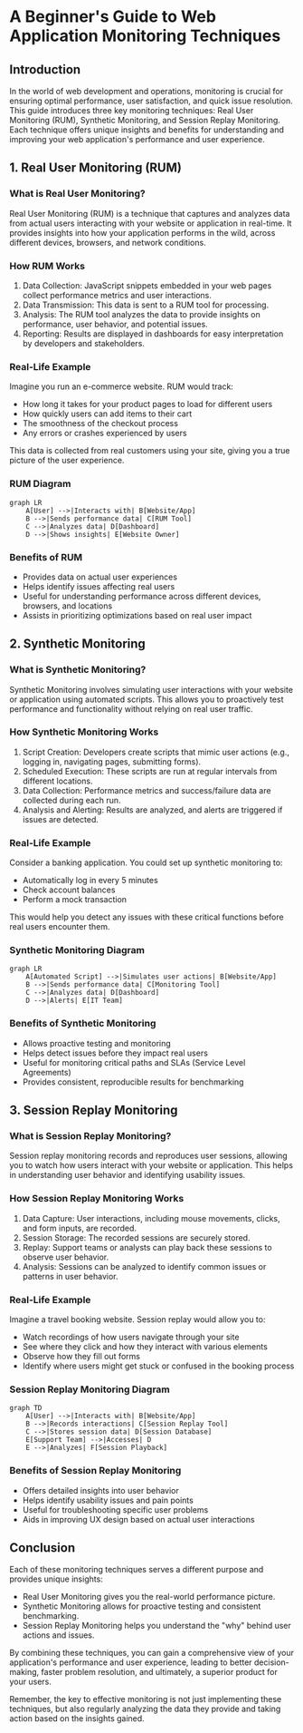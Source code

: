 # A Beginner's Guide to Web Application Monitoring Techniques

## Introduction

In the world of web development and operations, monitoring is crucial for ensuring optimal performance, user satisfaction, and quick issue resolution. This guide introduces three key monitoring techniques: Real User Monitoring (RUM), Synthetic Monitoring, and Session Replay Monitoring. Each technique offers unique insights and benefits for understanding and improving your web application's performance and user experience.

## 1. Real User Monitoring (RUM)

### What is Real User Monitoring?

Real User Monitoring (RUM) is a technique that captures and analyzes data from actual users interacting with your website or application in real-time. It provides insights into how your application performs in the wild, across different devices, browsers, and network conditions.

### How RUM Works

1. Data Collection: JavaScript snippets embedded in your web pages collect performance metrics and user interactions.
2. Data Transmission: This data is sent to a RUM tool for processing.
3. Analysis: The RUM tool analyzes the data to provide insights on performance, user behavior, and potential issues.
4. Reporting: Results are displayed in dashboards for easy interpretation by developers and stakeholders.

### Real-Life Example

Imagine you run an e-commerce website. RUM would track:
- How long it takes for your product pages to load for different users
- How quickly users can add items to their cart
- The smoothness of the checkout process
- Any errors or crashes experienced by users

This data is collected from real customers using your site, giving you a true picture of the user experience.

### RUM Diagram

```mermaid
graph LR
    A[User] -->|Interacts with| B[Website/App]
    B -->|Sends performance data| C[RUM Tool]
    C -->|Analyzes data| D[Dashboard]
    D -->|Shows insights| E[Website Owner]
```

### Benefits of RUM

- Provides data on actual user experiences
- Helps identify issues affecting real users
- Useful for understanding performance across different devices, browsers, and locations
- Assists in prioritizing optimizations based on real user impact

## 2. Synthetic Monitoring

### What is Synthetic Monitoring?

Synthetic Monitoring involves simulating user interactions with your website or application using automated scripts. This allows you to proactively test performance and functionality without relying on real user traffic.

### How Synthetic Monitoring Works

1. Script Creation: Developers create scripts that mimic user actions (e.g., logging in, navigating pages, submitting forms).
2. Scheduled Execution: These scripts are run at regular intervals from different locations.
3. Data Collection: Performance metrics and success/failure data are collected during each run.
4. Analysis and Alerting: Results are analyzed, and alerts are triggered if issues are detected.

### Real-Life Example

Consider a banking application. You could set up synthetic monitoring to:
- Automatically log in every 5 minutes
- Check account balances
- Perform a mock transaction

This would help you detect any issues with these critical functions before real users encounter them.

### Synthetic Monitoring Diagram

```mermaid
graph LR
    A[Automated Script] -->|Simulates user actions| B[Website/App]
    B -->|Sends performance data| C[Monitoring Tool]
    C -->|Analyzes data| D[Dashboard]
    D -->|Alerts| E[IT Team]
```

### Benefits of Synthetic Monitoring

- Allows proactive testing and monitoring
- Helps detect issues before they impact real users
- Useful for monitoring critical paths and SLAs (Service Level Agreements)
- Provides consistent, reproducible results for benchmarking

## 3. Session Replay Monitoring

### What is Session Replay Monitoring?

Session replay monitoring records and reproduces user sessions, allowing you to watch how users interact with your website or application. This helps in understanding user behavior and identifying usability issues.

### How Session Replay Monitoring Works

1. Data Capture: User interactions, including mouse movements, clicks, and form inputs, are recorded.
2. Session Storage: The recorded sessions are securely stored.
3. Replay: Support teams or analysts can play back these sessions to observe user behavior.
4. Analysis: Sessions can be analyzed to identify common issues or patterns in user behavior.

### Real-Life Example

Imagine a travel booking website. Session replay would allow you to:
- Watch recordings of how users navigate through your site
- See where they click and how they interact with various elements
- Observe how they fill out forms
- Identify where users might get stuck or confused in the booking process

### Session Replay Monitoring Diagram

```mermaid
graph TD
    A[User] -->|Interacts with| B[Website/App]
    B -->|Records interactions| C[Session Replay Tool]
    C -->|Stores session data| D[Session Database]
    E[Support Team] -->|Accesses| D
    E -->|Analyzes| F[Session Playback]
```

### Benefits of Session Replay Monitoring

- Offers detailed insights into user behavior
- Helps identify usability issues and pain points
- Useful for troubleshooting specific user problems
- Aids in improving UX design based on actual user interactions

## Conclusion

Each of these monitoring techniques serves a different purpose and provides unique insights:

- Real User Monitoring gives you the real-world performance picture.
- Synthetic Monitoring allows for proactive testing and consistent benchmarking.
- Session Replay Monitoring helps you understand the "why" behind user actions and issues.

By combining these techniques, you can gain a comprehensive view of your application's performance and user experience, leading to better decision-making, faster problem resolution, and ultimately, a superior product for your users.

Remember, the key to effective monitoring is not just implementing these techniques, but also regularly analyzing the data they provide and taking action based on the insights gained.
